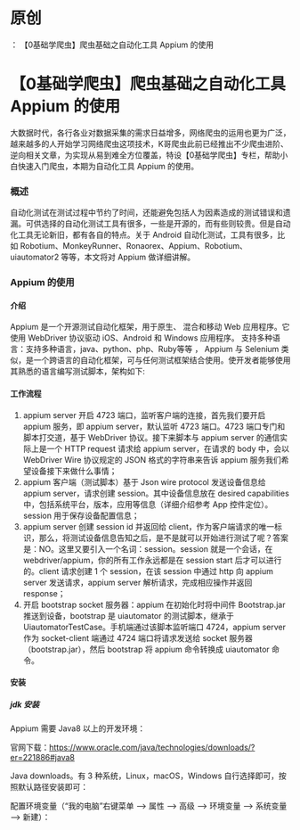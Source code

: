 # 原创
：  【0基础学爬虫】爬虫基础之自动化工具 Appium 的使用

# 【0基础学爬虫】爬虫基础之自动化工具 Appium 的使用

大数据时代，各行各业对数据采集的需求日益增多，网络爬虫的运用也更为广泛，越来越多的人开始学习网络爬虫这项技术，K哥爬虫此前已经推出不少爬虫进阶、逆向相关文章，为实现从易到难全方位覆盖，特设【0基础学爬虫】专栏，帮助小白快速入门爬虫，本期为自动化工具 Appium 的使用。

### 概述

自动化测试在测试过程中节约了时间，还能避免包括人为因素造成的测试错误和遗漏。可供选择的自动化测试工具有很多，一些是开源的，而有些则较贵。但是自动化工具无论新旧，都有各自的特点。关于 Android 自动化测试，工具有很多，比如 Robotium、MonkeyRunner、Ronaorex、Appium、Robotium、uiautomator2 等等，本文将对 Appium 做详细讲解。

### Appium 的使用

#### 介绍

Appium 是一个开源测试自动化框架，用于原生、 混合和移动 Web 应用程序。它使用 WebDriver 协议驱动 iOS、Android 和 Windows 应用程序。 支持多种语言：支持多种语言，java、python、php、Ruby等等 ， Appium 与 Selenium 类似，是一个跨语言的自动化框架，可与任何测试框架结合使用。使开发者能够使用其熟悉的语言编写测试脚本，架构如下:

#### 工作流程

1. appium server 开启 4723 端口，监听客户端的连接，首先我们要开启 appium 服务，即 appium server，默认监听 4723 端口。4723 端口专门和脚本打交道，基于 WebDriver 协议。接下来脚本与 appium server 的通信实际上是一个 HTTP request 请求给 appium server，在请求的 body 中，会以 WebDriver Wire 协议规定的 JSON 格式的字符串来告诉 appium 服务我们希望设备接下来做什么事情；
1. appium 客户端（测试脚本）基于 Json wire protocol 发送设备信息给 appium server，请求创建 session。其中设备信息放在 desired capabilities 中，包括系统平台，版本，应用等信息（详细介绍参考 App 控件定位）。session 用于保存设备配置信息；
1. appium server 创建 session id 并返回给 client，作为客户端请求的唯一标识，那么，将测试设备信息告知之后，是不是就可以开始进行测试了呢？答案是：NO。这里又要引入一个名词：session。session 就是一个会话，在 webdriver/appium，你的所有工作永远都是在 session start 后才可以进行的。client 请求创建 1 个 session，在该 session 中通过 http 向 appium server 发送请求，appium server 解析请求，完成相应操作并返回 response；
1. 开启 bootstrap socket 服务器：appium 在初始化时将中间件 Bootstrap.jar 推送到设备，bootstrap 是 uiautomator 的测试脚本，继承于 UiautomatorTestCase。手机端通过该脚本监听端口 4724，appium server 作为 socket-client 端通过 4724 端口将请求发送给 socket 服务器（bootstrap.jar），然后 bootstrap 将 appium 命令转换成 uiautomator 命令。

#### 安装

##### jdk 安装

Appium 需要 Java8 以上的开发环境：

> 
官网下载：https://www.oracle.com/java/technologies/downloads/?er=221886#java8


Java downloads。有 3 种系统，Linux，macOS，Windows 自行选择即可，按照默认路径安装即可：

配置环境变量（“我的电脑”右键菜单 —-&gt; 属性 —-&gt; 高级 —-&gt; 环境变量 —-&gt; 系统变量 —&gt; 新建）：
